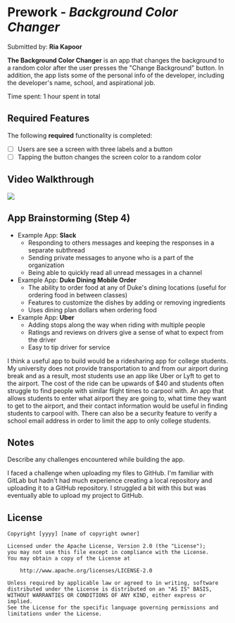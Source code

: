 # Prework - *Background Color Changer*

Submitted by: **Ria Kapoor**

**The Background Color Changer** is an app that changes the background to a random color after the user presses the "Change Background" button. In addition, the app lists some of the personal info of the developer, including the developer's name, school, and aspirational job. 

Time spent: 1 hour spent in total

## Required Features

The following **required** functionality is completed:

- [ ] Users are see a screen with three labels and a button
- [ ] Tapping the button changes the screen color to a random color

## Video Walkthrough

<div>
    <a href="https://www.loom.com/share/6c683923d74d45688cc4de15685a5c17">
      <img style="max-width:300px;" src="https://cdn.loom.com/sessions/thumbnails/6c683923d74d45688cc4de15685a5c17-with-play.gif">
    </a>
</div>

## App Brainstorming (Step 4)

- Example App: **Slack**
    - Responding to others messages and keeping the responses in a separate subthread
    - Sending private messages to anyone who is a part of the organization
    - Being able to quickly read all unread messages in a channel
- Example App: **Duke Dining Mobile Order**
    - The ability to order food at any of Duke's dining locations (useful for ordering food in between classes)
    - Features to customize the dishes by adding or removing ingredients
    - Uses dining plan dollars when ordering food
-  Example App: **Uber**
    - Adding stops along the way when riding with multiple people
    - Ratings and reviews on drivers give a sense of what to expect from the driver
    - Easy to tip driver for service
 
I think a useful app to build would be a ridesharing app for college students. My university does not provide transportation to and from our airport during break and as a result, most students use an app like Uber or Lyft to get to the airport. The cost of the ride can be upwards of $40 and students often struggle to find people with similar flight times to carpool with. An app that allows students to enter what airport they are going to, what time they want to get to the airport, and their contact information would be useful in finding students to carpool with. There can also be a security feature to verify a school email address in order to limit the app to only college students. 

## Notes

Describe any challenges encountered while building the app.

I faced a challenge when uploading my files to GitHub. I'm familiar with GitLab but hadn't had much experience creating a local repository and uploading it to a GitHub repository. I struggled a bit with this but was eventually able to upload my project to GitHub.

## License

    Copyright [yyyy] [name of copyright owner]

    Licensed under the Apache License, Version 2.0 (the "License");
    you may not use this file except in compliance with the License.
    You may obtain a copy of the License at

        http://www.apache.org/licenses/LICENSE-2.0

    Unless required by applicable law or agreed to in writing, software
    distributed under the License is distributed on an "AS IS" BASIS,
    WITHOUT WARRANTIES OR CONDITIONS OF ANY KIND, either express or implied.
    See the License for the specific language governing permissions and
    limitations under the License.
